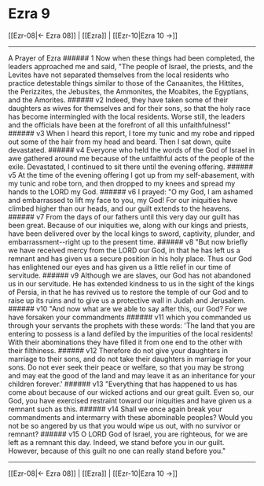# Ezra 9

[[Ezr-08|← Ezra 08]] | [[Ezra]] | [[Ezr-10|Ezra 10 →]]
***

A Prayer of Ezra ###### 1 Now when these things had been completed, the leaders approached me and said, "The people of Israel, the priests, and the Levites have not separated themselves from the local residents who practice detestable things similar to those of the Canaanites, the Hittites, the Perizzites, the Jebusites, the Ammonites, the Moabites, the Egyptians, and the Amorites. ###### v2 Indeed, they have taken some of their daughters as wives for themselves and for their sons, so that the holy race has become intermingled with the local residents. Worse still, the leaders and the officials have been at the forefront of all this unfaithfulness!" ###### v3 When I heard this report, I tore my tunic and my robe and ripped out some of the hair from my head and beard. Then I sat down, quite devastated. ###### v4 Everyone who held the words of the God of Israel in awe gathered around me because of the unfaithful acts of the people of the exile. Devastated, I continued to sit there until the evening offering. ###### v5 At the time of the evening offering I got up from my self-abasement, with my tunic and robe torn, and then dropped to my knees and spread my hands to the LORD my God. ###### v6 I prayed: "O my God, I am ashamed and embarrassed to lift my face to you, my God! For our iniquities have climbed higher than our heads, and our guilt extends to the heavens. ###### v7 From the days of our fathers until this very day our guilt has been great. Because of our iniquities we, along with our kings and priests, have been delivered over by the local kings to sword, captivity, plunder, and embarrassment--right up to the present time. ###### v8 "But now briefly we have received mercy from the LORD our God, in that he has left us a remnant and has given us a secure position in his holy place. Thus our God has enlightened our eyes and has given us a little relief in our time of servitude. ###### v9 Although we are slaves, our God has not abandoned us in our servitude. He has extended kindness to us in the sight of the kings of Persia, in that he has revived us to restore the temple of our God and to raise up its ruins and to give us a protective wall in Judah and Jerusalem. ###### v10 "And now what are we able to say after this, our God? For we have forsaken your commandments ###### v11 which you commanded us through your servants the prophets with these words: 'The land that you are entering to possess is a land defiled by the impurities of the local residents! With their abominations they have filled it from one end to the other with their filthiness. ###### v12 Therefore do not give your daughters in marriage to their sons, and do not take their daughters in marriage for your sons. Do not ever seek their peace or welfare, so that you may be strong and may eat the good of the land and may leave it as an inheritance for your children forever.' ###### v13 "Everything that has happened to us has come about because of our wicked actions and our great guilt. Even so, our God, you have exercised restraint toward our iniquities and have given us a remnant such as this. ###### v14 Shall we once again break your commandments and intermarry with these abominable peoples? Would you not be so angered by us that you would wipe us out, with no survivor or remnant? ###### v15 O LORD God of Israel, you are righteous, for we are left as a remnant this day. Indeed, we stand before you in our guilt. However, because of this guilt no one can really stand before you."

***
[[Ezr-08|← Ezra 08]] | [[Ezra]] | [[Ezr-10|Ezra 10 →]]
